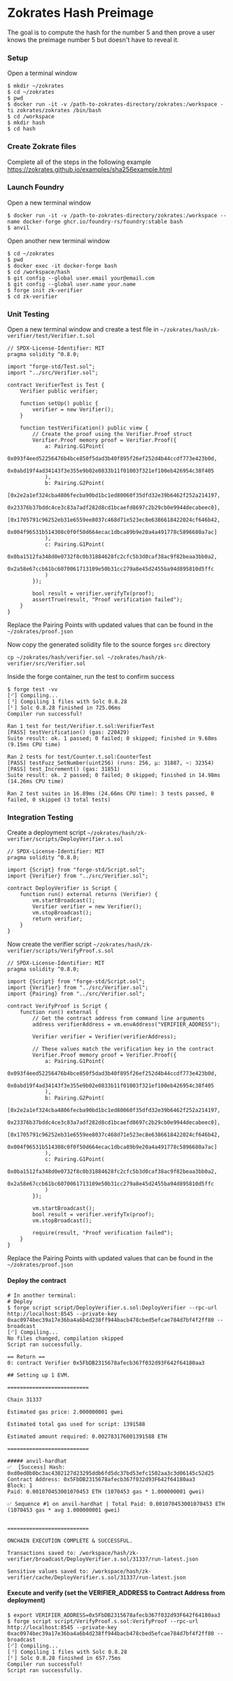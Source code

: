 # Zokrates Hash Preimage
The goal is to compute the hash for the number 5 and then prove a user knows the preimage number 5 but doesn't have to reveal it.

### Setup
Open a terminal window
```
$ mkdir ~/zokrates
$ cd ~/zokrates
$ pwd
$ docker run -it -v /path-to-zokrates-directory/zokrates:/workspace -ti zokrates/zokrates /bin/bash
$ cd /workspace
$ mkdir hash
$ cd hash
```
### Create Zokrate files
Complete all of the steps in the following example https://zokrates.github.io/examples/sha256example.html

### Launch Foundry
Open a new terminal window
```
$ docker run -it -v /path-to-zokrates-directory/zokrates:/workspace --name docker-forge ghcr.io/foundry-rs/foundry:stable bash
$ anvil
```

Open another new terminal window
```
$ cd ~/zokrates
$ pwd
$ docker exec -it docker-forge bash
$ cd /workspace/hash
$ git config --global user.email your@email.com
$ git config --global user.name your.name
$ forge init zk-verifier
$ cd zk-verifier
```

### Unit Testing
Open a new terminal window and create a test file in ```~/zokrates/hash/zk-verifier/test/Verifier.t.sol```
```
// SPDX-License-Identifier: MIT
pragma solidity ^0.8.0;

import "forge-std/Test.sol";
import "../src/Verifier.sol";

contract VerifierTest is Test {
    Verifier public verifier;

    function setUp() public {
        verifier = new Verifier();
    }

    function testVerification() public view {
        // Create the proof using the Verifier.Proof struct
        Verifier.Proof memory proof = Verifier.Proof({
            a: Pairing.G1Point(
                0x093f4eed52256476b4bce850f5dad3b40f895f26ef252d4b44ccdf773e423b0d,
                0x0abd19f4ad34143f3e355e9b02e0833b11f01003f321ef100eb426954c38f405
            ),
            b: Pairing.G2Point(
                [0x2e2a1ef324cba4806fecba90bd1bc1ed80060f35dfd32e39b6462f252a214197,
                 0x23376b37bddc4ce3c83a7adf282d8cd1bcaefd8697c2b29cb0e9944decabeec0],
                [0x1705791c96252eb31e6559ee8037c468d71e523ec8e6386618422024cf646b42,
                 0x004f96531b514308c0f0f50d664ecac1dbca89b9e20a4a491778c5896680a7ac]
            ),
            c: Pairing.G1Point(
                0x0ba1512fa348d0e0732f8c0b31884628fc2cfc5b3d0caf38ac9f82beaa3bb0a2,
                0x2a58e67ccb61bc6070061713109e50b31cc279a8e45d2455ba94d895810d5ffc
            )
        });

        bool result = verifier.verifyTx(proof);
        assertTrue(result, "Proof verification failed");
    }
}
```
Replace the Pairing Points with updated values that can be found in the ```~/zokrates/proof.json```

Now copy the generated solidity file to the source forges ```src``` directory
```
cp ~/zokrates/hash/verifier.sol ~/zokrates/hash/zk-verifier/src/Verifier.sol
```

Inside the forge container, run the test to confirm success
```
$ forge test -vv
[⠊] Compiling...
[⠘] Compiling 1 files with Solc 0.8.28
[⠃] Solc 0.8.28 finished in 725.06ms
Compiler run successful!

Ran 1 test for test/Verifier.t.sol:VerifierTest
[PASS] testVerification() (gas: 220429)
Suite result: ok. 1 passed; 0 failed; 0 skipped; finished in 9.68ms (9.15ms CPU time)

Ran 2 tests for test/Counter.t.sol:CounterTest
[PASS] testFuzz_SetNumber(uint256) (runs: 256, μ: 31887, ~: 32354)
[PASS] test_Increment() (gas: 31851)
Suite result: ok. 2 passed; 0 failed; 0 skipped; finished in 14.98ms (14.26ms CPU time)

Ran 2 test suites in 16.89ms (24.66ms CPU time): 3 tests passed, 0 failed, 0 skipped (3 total tests)
```
### Integration Testing
Create a deployment script ```~/zokrates/hash/zk-verifier/scripts/DeployVerifier.s.sol```
```
// SPDX-License-Identifier: MIT
pragma solidity ^0.8.0;

import {Script} from "forge-std/Script.sol";
import {Verifier} from "../src/Verifier.sol";

contract DeployVerifier is Script {
    function run() external returns (Verifier) {
        vm.startBroadcast();
        Verifier verifier = new Verifier();
        vm.stopBroadcast();
        return verifier;
    }
} 
```

Now create the verifier script ```~/zokrates/hash/zk-verifier/scripts/VerifyProof.s.sol```
```
// SPDX-License-Identifier: MIT
pragma solidity ^0.8.0;

import {Script} from "forge-std/Script.sol";
import {Verifier} from "../src/Verifier.sol";
import {Pairing} from "../src/Verifier.sol";

contract VerifyProof is Script {
    function run() external {
        // Get the contract address from command line arguments
        address verifierAddress = vm.envAddress("VERIFIER_ADDRESS");
        
        Verifier verifier = Verifier(verifierAddress);
        
        // These values match the verification key in the contract
        Verifier.Proof memory proof = Verifier.Proof({
            a: Pairing.G1Point(
                0x093f4eed52256476b4bce850f5dad3b40f895f26ef252d4b44ccdf773e423b0d,
                0x0abd19f4ad34143f3e355e9b02e0833b11f01003f321ef100eb426954c38f405
            ),
            b: Pairing.G2Point(
                [0x2e2a1ef324cba4806fecba90bd1bc1ed80060f35dfd32e39b6462f252a214197,
                 0x23376b37bddc4ce3c83a7adf282d8cd1bcaefd8697c2b29cb0e9944decabeec0],
                [0x1705791c96252eb31e6559ee8037c468d71e523ec8e6386618422024cf646b42,
                 0x004f96531b514308c0f0f50d664ecac1dbca89b9e20a4a491778c5896680a7ac]
            ),
            c: Pairing.G1Point(
                0x0ba1512fa348d0e0732f8c0b31884628fc2cfc5b3d0caf38ac9f82beaa3bb0a2,
                0x2a58e67ccb61bc6070061713109e50b31cc279a8e45d2455ba94d895810d5ffc
            )
        });

        vm.startBroadcast();
        bool result = verifier.verifyTx(proof);
        vm.stopBroadcast();

        require(result, "Proof verification failed");
    }
} 
```
Replace the Pairing Points with updated values that can be found in the ```~/zokrates/proof.json```

#### Deploy the contract
```
# In another terminal:
# Deploy
$ forge script script/DeployVerifier.s.sol:DeployVerifier --rpc-url http://localhost:8545 --private-key 0xac0974bec39a17e36ba4a6b4d238ff944bacb478cbed5efcae784d7bf4f2ff80 --broadcast
[⠊] Compiling...
No files changed, compilation skipped
Script ran successfully.

== Return ==
0: contract Verifier 0x5FbDB2315678afecb367f032d93F642f64180aa3

## Setting up 1 EVM.

==========================

Chain 31337

Estimated gas price: 2.000000001 gwei

Estimated total gas used for script: 1391588

Estimated amount required: 0.002783176001391588 ETH

==========================

##### anvil-hardhat
✅  [Success] Hash: 0xd0ed0b0bc3ac4302127d23295ddb6fd5dc37bd53efc1502aa3c3d06145c52d25
Contract Address: 0x5FbDB2315678afecb367f032d93F642f64180aa3
Block: 1
Paid: 0.001070453001070453 ETH (1070453 gas * 1.000000001 gwei)

✅ Sequence #1 on anvil-hardhat | Total Paid: 0.001070453001070453 ETH (1070453 gas * avg 1.000000001 gwei)
                                                                                               

==========================

ONCHAIN EXECUTION COMPLETE & SUCCESSFUL.

Transactions saved to: /workspace/hash/zk-verifier/broadcast/DeployVerifier.s.sol/31337/run-latest.json

Sensitive values saved to: /workspace/hash/zk-verifier/cache/DeployVerifier.s.sol/31337/run-latest.json

```

#### Execute and verify (set the VERIFIER_ADDRESS to Contract Address from deployment)
```
$ export VERIFIER_ADDRESS=0x5FbDB2315678afecb367f032d93F642f64180aa3
$ forge script script/VerifyProof.s.sol:VerifyProof --rpc-url http://localhost:8545 --private-key 0xac0974bec39a17e36ba4a6b4d238ff944bacb478cbed5efcae784d7bf4f2ff80 --broadcast
[⠊] Compiling...
[⠘] Compiling 1 files with Solc 0.8.28
[⠃] Solc 0.8.28 finished in 657.75ms
Compiler run successful!
Script ran successfully.
```

